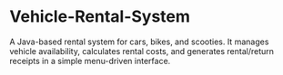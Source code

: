 # Vehicle-Rental-System
A Java-based rental system for cars, bikes, and scooties. It manages vehicle availability, calculates rental costs, and generates rental/return receipts in a simple menu-driven interface.
